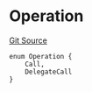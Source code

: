# Operation
[Git Source](https://github.com/ArrakisFinance/arrakis-modular/arrakis-modular/blob/main/src/interfaces/ISafe.sol)


```solidity
enum Operation {
    Call,
    DelegateCall
}
```

